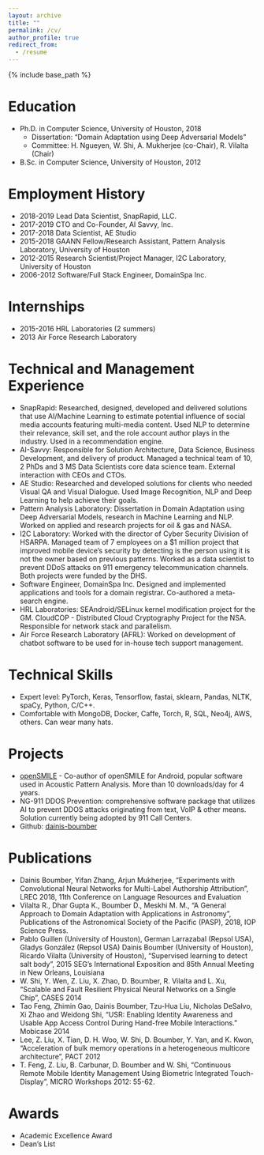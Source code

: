 ```yaml
---
layout: archive
title: ""
permalink: /cv/
author_profile: true
redirect_from:
  - /resume
---
```


{% include base_path %}

Education
======
* Ph.D. in Computer Science, University of Houston, 2018
  * Dissertation: “Domain Adaptation using Deep Adversarial Models”
  * Committee: H. Ngueyen, W. Shi, A. Mukherjee (co-Chair), R. Vilalta (Chair)
* B.Sc. in Computer Science, University of Houston, 2012				

Employment History
======
* 2018-2019      Lead Data Scientist, SnapRapid, LLC.
* 2017-2019      CTO and Co-Founder, AI Savvy, Inc.
* 2017-2018      Data Scientist, AE Studio
* 2015-2018      GAANN Fellow/Research Assistant, Pattern Analysis Laboratory, University of Houston
* 2012-2015      Research Scientist/Project Manager,  I2C Laboratory, University of Houston
* 2006-2012      Software/Full Stack Engineer, DomainSpa Inc.

Internships
======
* 2015-2016      HRL Laboratories (2 summers)
* 2013                Air Force Research Laboratory

Technical and Management Experience
======
* SnapRapid: Researched, designed, developed and delivered solutions that use AI/Machine Learning to estimate potential influence of social media accounts featuring multi-media content. Used NLP to determine their relevance, skill set, and the role account author plays in the industry. Used in a recommendation engine.
* AI-Savvy: Responsible for Solution Architecture, Data Science, Business Development, and delivery of product. Managed a technical team of 10, 2 PhDs and 3 MS Data Scientists core data science team. External interaction with CEOs and CTOs.
* AE Studio: Researched and developed solutions for clients who needed Visual QA and Visual Dialogue. Used Image Recognition, NLP and Deep Learning to help achieve their goals. 
* Pattern Analysis Laboratory: Dissertation in Domain Adaptation using Deep Adversarial Models, research in Machine Learning and NLP. Worked on applied and research projects for oil & gas and NASA.
* I2C Laboratory: Worked with the director of Cyber Security Division of HSARPA. Managed team of 7 employees on a $1 million project that improved mobile device’s security by detecting is the person using it is not the owner based on previous patterns. Worked as a data scientist  to prevent DDoS attacks on 911 emergency telecommunication channels. Both projects were funded by the DHS. 
* Software Engineer, DomainSpa Inc. Designed and implemented applications and tools for a domain registrar. Co-authored a meta-search engine.
* HRL Laboratories: SEAndroid/SELinux kernel modification project for the GM. CloudCOP - Distributed Cloud Cryptography Project for the NSA. Responsible for network stack and parallelism. 
* Air Force Research Laboratory (AFRL): Worked on development of chatbot software to be used for in-house tech support management.

Technical Skills
======
* Expert level: PyTorch, Keras, Tensorflow, fastai, sklearn, Pandas, NLTK, spaCy, Python, C/C++. 
* Comfortable with MongoDB, Docker, Caffe, Torch, R, SQL, Neo4j, AWS, others. Can wear many hats.

Projects
======
* [openSMILE](https://en.wikipedia.org/wiki/OpenSMILE) - Co-author of openSMILE for Android, popular software used in Acoustic Pattern Analysis. More than 10 downloads/day for 4 years. 
* NG-911 DDOS Prevention: comprehensive software package that utilizes AI to prevent DDOS attacks originating from text, VoIP & other means. Solution currently being adopted by 911 Call Centers.
* Github: [dainis-boumber](https://github.com/dainis-boumber)

Publications
======
* Dainis Boumber, Yifan Zhang, Arjun Mukherjee, “Experiments with Convolutional Neural Networks for Multi-Label Authorship Attribution”, LREC 2018, 11th Conference on Language Resources and Evaluation
* Vilalta R., Dhar Gupta K., Boumber D., Meskhi M. M., “A General Approach to Domain Adaptation with Applications in Astronomy”, Publications of the Astronomical Society of the Pacific (PASP), 2018, IOP Science Press.
* Pablo Guillen (University of Houston), German Larrazabal (Repsol USA), Gladys González (Repsol USA) Dainis Boumber (University of Houston), Ricardo Vilalta (University of Houston), “Supervised learning to detect salt body”, 2015 SEG’s International Exposition and 85th Annual Meeting in New Orleans, Louisiana
* W. Shi, Y. Wen, Z. Liu, X. Zhao, D. Boumber, R. Vilalta and L. Xu, “Scalable and Fault Resilient Physical Neural Networks on a Single Chip”, CASES 2014
* Tao Feng, Zhimin Gao, Dainis Boumber, Tzu-Hua Liu, Nicholas DeSalvo, Xi Zhao and Weidong Shi, “USR: Enabling Identity Awareness and Usable App Access Control During Hand-free Mobile Interactions.” Mobicase 2014
* Lee, Z. Liu, X. Tian, D. H. Woo, W. Shi, D. Boumber, Y. Yan, and K. Kwon, “Acceleration of bulk memory operations in a heterogeneous multicore architecture”, PACT 2012
* T. Feng, Z. Liu, B. Carbunar, D. Boumber and W. Shi, “Continuous Remote Mobile Identity Management Using Biometric Integrated Touch-Display”, MICRO Workshops 2012: 55-62.

Awards
======
* Academic Excellence Award
* Dean’s List

